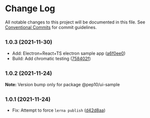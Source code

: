 # Change Log

All notable changes to this project will be documented in this file.
See [Conventional Commits](https://conventionalcommits.org) for commit guidelines.

## <small>1.0.3 (2021-11-30)</small>

* Add: Electron+React+TS electron sample app ([a6f0ee0](https://gitlab.com/pep10/pepsuite/commit/a6f0ee0))
* Build: Add chromatic testing ([758402f](https://gitlab.com/pep10/pepsuite/commit/758402f))





## <small>1.0.2 (2021-11-24)</small>

**Note:** Version bump only for package @pep10/ui-sample





## <small>1.0.1 (2021-11-24)</small>

* Fix: Attempt to force `lerna publish` ([d42d8aa](https://gitlab.com/pep10/pepsuite/commit/d42d8aa))
